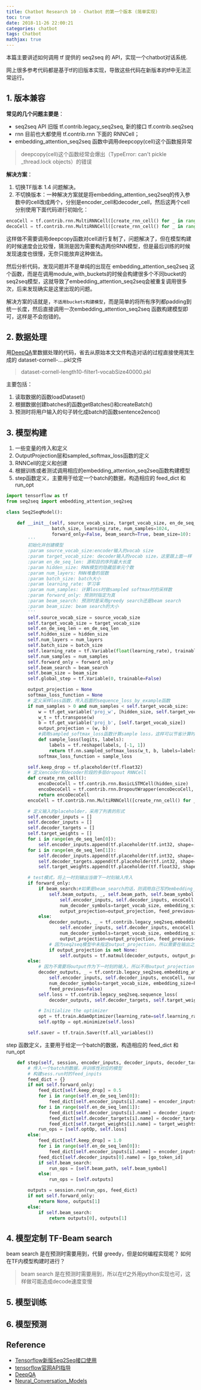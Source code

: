 ```yaml
---
title: Chatbot Research 10 - Chatbot 的第一个版本 (简单实现)
toc: true
date: 2018-11-26 22:00:21
categories: chatbot
tags: Chatbot
mathjax: true
---
```


<!-- 2018 -->

本篇主要讲述如何调用 tf 提供的 seq2seq 的 API，实现一个chatbot对话系统.

网上很多参考代码都是基于tf的旧版本实现，导致这些代码在新版本的tf中无法正常运行。

<!-- more -->

## 1. 版本兼容

**常见的几个问题主要是**：

- seq2seq API 旧版 tf.contrib.legacy_seq2seq, 新的接口 tf.contrib.seq2seq
- rnn 目前也大都使用 tf.contrib.rnn 下面的 RNNCell；
- embedding_attention_seq2seq 函数中调用deepcopy(cell)这个函数报异常
> deepcopy(cell)这个函数经常会爆出（TypeError: can't pickle _thread.lock objects）的错误

**解决方案**：

1. 切换TF版本 1.4 问题解决。
2. 不切换版本：一种解决方案就是将embedding_attention_seq2seq的传入参数中的cell改成两个，分别是encoder_cell和decoder_cell，然后这两个cell分别使用下面代码进行初始化：

```py
encoCell = tf.contrib.rnn.MultiRNNCell([create_rnn_cell() for _ in range(num_layers)],)
decoCell = tf.contrib.rnn.MultiRNNCell([create_rnn_cell() for _ in range(num_layers)],)
```

这样做不需要调用deepcopy函数对cell进行复制了，问题解决了，但在模型构建的时候速度会比较慢，猜测是因为需要构造两份RNN模型，但是最后训练的时候发现速度也很慢，无奈只能放弃这种做法。

然后分析代码，发现问题并不是单纯的出现在 embedding_attention_seq2seq 这个函数，而是在调用module_with_buckets的时候会构建很多个不同bucket的seq2seq模型，这就导致了embedding_attention_seq2seq会被重复调用很多次，后来发现确实是这里出现的问题。

解决方案的话就是，`不适用buckets构建模型`，而是简单的将所有序列都padding到统一长度，然后直接调用一次embedding_attention_seq2seq 函数构建模型即可，这样是不会抱错的。

## 2. 数据处理

用[DeepQA](https://github.com/Conchylicultor/DeepQA#chatbot)里数据处理的代码，省去从原始本文文件构造对话的过程直接使用其生成的 dataset-cornell-....pkl文件

> dataset-cornell-length10-filter1-vocabSize40000.pkl

主要包括：

1. 读取数据的函数loadDataset()
2. 根据数据创建batches的函数getBatches()和createBatch()
3. 预测时将用户输入的句子转化成batch的函数sentence2enco()

## 3. 模型构建

1. 一些变量的传入和定义
2. OutputProjection层和sampled_softmax_loss函数的定义
3. RNNCell的定义和创建
4. 根据训练或者测试调用相应的embedding_attention_seq2seq函数构建模型
5. step函数定义，主要用于给定一个batch的数据，构造相应的 feed_dict 和 run_opt

```py
import tensorflow as tf
from seq2seq import embedding_attention_seq2seq

class Seq2SeqModel():

    def __init__(self, source_vocab_size, target_vocab_size, en_de_seq_len, hidden_size, num_layers,
                 batch_size, learning_rate, num_samples=1024,
                 forward_only=False, beam_search=True, beam_size=10):
        '''
        初始化并创建模型
        :param source_vocab_size:encoder输入的vocab size
        :param target_vocab_size: decoder输入的vocab size，这里跟上面一样
        :param en_de_seq_len: 源和目的序列最大长度
        :param hidden_size: RNN模型的隐藏层单元个数
        :param num_layers: RNN堆叠的层数
        :param batch_size: batch大小
        :param learning_rate: 学习率
        :param num_samples: 计算loss时做sampled softmax时的采样数
        :param forward_only: 预测时指定为真
        :param beam_search: 预测时是采用greedy search还是beam search
        :param beam_size: beam search的大小
        '''
        self.source_vocab_size = source_vocab_size
        self.target_vocab_size = target_vocab_size
        self.en_de_seq_len = en_de_seq_len
        self.hidden_size = hidden_size
        self.num_layers = num_layers
        self.batch_size = batch_size
        self.learning_rate = tf.Variable(float(learning_rate), trainable=False)
        self.num_samples = num_samples
        self.forward_only = forward_only
        self.beam_search = beam_search
        self.beam_size = beam_size
        self.global_step = tf.Variable(0, trainable=False)

        output_projection = None
        softmax_loss_function = None
        # 定义采样loss函数，传入后面的sequence_loss_by_example函数
        if num_samples > 0 and num_samples < self.target_vocab_size:
            w = tf.get_variable('proj_w', [hidden_size, self.target_vocab_size])
            w_t = tf.transpose(w)
            b = tf.get_variable('proj_b', [self.target_vocab_size])
            output_projection = (w, b)
            #调用sampled_softmax_loss函数计算sample loss，这样可以节省计算时间
            def sample_loss(logits, labels):
                labels = tf.reshape(labels, [-1, 1])
                return tf.nn.sampled_softmax_loss(w_t, b, labels=labels, inputs=logits, num_sampled=num_samples, num_classes=self.target_vocab_size)
            softmax_loss_function = sample_loss

        self.keep_drop = tf.placeholder(tf.float32)
        # 定义encoder和decoder阶段的多层dropout RNNCell
        def create_rnn_cell():
            encoDecoCell = tf.contrib.rnn.BasicLSTMCell(hidden_size)
            encoDecoCell = tf.contrib.rnn.DropoutWrapper(encoDecoCell, input_keep_prob=1.0, output_keep_prob=self.keep_drop)
            return encoDecoCell
        encoCell = tf.contrib.rnn.MultiRNNCell([create_rnn_cell() for _ in range(num_layers)])

        # 定义输入的placeholder，采用了列表的形式
        self.encoder_inputs = []
        self.decoder_inputs = []
        self.decoder_targets = []
        self.target_weights = []
        for i in range(en_de_seq_len[0]):
            self.encoder_inputs.append(tf.placeholder(tf.int32, shape=[None, ], name="encoder{0}".format(i)))
        for i in range(en_de_seq_len[1]):
            self.decoder_inputs.append(tf.placeholder(tf.int32, shape=[None, ], name="decoder{0}".format(i)))
            self.decoder_targets.append(tf.placeholder(tf.int32, shape=[None, ], name="target{0}".format(i)))
            self.target_weights.append(tf.placeholder(tf.float32, shape=[None, ], name="weight{0}".format(i)))

        # test模式，将上一时刻输出当做下一时刻输入传入
        if forward_only:
            if beam_search:#如果是beam_search的话，则调用自己写的embedding_attention_seq2seq函数，而不是legacy_seq2seq下面的
                self.beam_outputs, _, self.beam_path, self.beam_symbol = embedding_attention_seq2seq(
                    self.encoder_inputs, self.decoder_inputs, encoCell, num_encoder_symbols=source_vocab_size,
                    num_decoder_symbols=target_vocab_size, embedding_size=hidden_size,
                    output_projection=output_projection, feed_previous=True)
            else:
                decoder_outputs, _ = tf.contrib.legacy_seq2seq.embedding_attention_seq2seq(
                    self.encoder_inputs, self.decoder_inputs, encoCell, num_encoder_symbols=source_vocab_size,
                    num_decoder_symbols=target_vocab_size, embedding_size=hidden_size,
                    output_projection=output_projection, feed_previous=True)
                # 因为seq2seq模型中未指定output_projection，所以需要在输出之后自己进行output_projection
                if output_projection is not None:
                    self.outputs = tf.matmul(decoder_outputs, output_projection[0]) + output_projection[1]
        else:
            # 因为不需要将output作为下一时刻的输入，所以不用output_projection
            decoder_outputs, _ = tf.contrib.legacy_seq2seq.embedding_attention_seq2seq(
                self.encoder_inputs, self.decoder_inputs, encoCell, num_encoder_symbols=source_vocab_size,
                num_decoder_symbols=target_vocab_size, embedding_size=hidden_size, output_projection=output_projection,
                feed_previous=False)
            self.loss = tf.contrib.legacy_seq2seq.sequence_loss(
                decoder_outputs, self.decoder_targets, self.target_weights, softmax_loss_function=softmax_loss_function)

            # Initialize the optimizer
            opt = tf.train.AdamOptimizer(learning_rate=self.learning_rate, beta1=0.9, beta2=0.999, epsilon=1e-08)
            self.optOp = opt.minimize(self.loss)

        self.saver = tf.train.Saver(tf.all_variables())
```

step 函数定义，主要用于给定一个batch的数据，构造相应的 feed_dict 和 run_opt

```py
    def step(self, session, encoder_inputs, decoder_inputs, decoder_targets, target_weights, go_token_id):
        # 传入一个batch的数据，并训练性对应的模型
        # 构建sess.run时的feed_inpits
        feed_dict = {}
        if not self.forward_only:
            feed_dict[self.keep_drop] = 0.5
            for i in range(self.en_de_seq_len[0]):
                feed_dict[self.encoder_inputs[i].name] = encoder_inputs[i]
            for i in range(self.en_de_seq_len[1]):
                feed_dict[self.decoder_inputs[i].name] = decoder_inputs[i]
                feed_dict[self.decoder_targets[i].name] = decoder_targets[i]
                feed_dict[self.target_weights[i].name] = target_weights[i]
            run_ops = [self.optOp, self.loss]
        else:
            feed_dict[self.keep_drop] = 1.0
            for i in range(self.en_de_seq_len[0]):
                feed_dict[self.encoder_inputs[i].name] = encoder_inputs[i]
            feed_dict[self.decoder_inputs[0].name] = [go_token_id]
            if self.beam_search:
                run_ops = [self.beam_path, self.beam_symbol]
            else:
                run_ops = [self.outputs]

        outputs = session.run(run_ops, feed_dict)
        if not self.forward_only:
            return None, outputs[1]
        else:
            if self.beam_search:
                return outputs[0], outputs[1]

```

## 4. 模型定制 TF-Beam search

beam search 是在预测时需要用到，代替 greedy，但是如何编程实现呢？ 如何在TF内模型构建时进行？





> beam search 是在预测时需要用到，所以在tf之外用python实现也可，这样做可能造成decode速度变慢

## 5. 模型训练

## 6. 模型预测

## Reference

- [Tensorflow新版Seq2Seq接口使用](https://blog.csdn.net/thriving_fcl/article/details/74165062)
- [tensorflow官网API指导](https://www.tensorflow.org/api_docs/python/tf/contrib/legacy_seq2seq)
- [DeepQA](https://github.com/Conchylicultor/DeepQA#chatbot)
- [Neural_Conversation_Models](https://github.com/pbhatia243/Neural_Conversation_Models)

<script type="text/x-mathjax-config">
  MathJax.Hub.Config({
    extensions: ["tex2jax.js"],
    jax: ["input/TeX"],
    tex2jax: {
      inlineMath: [ ['$','$'], ['\\(','\\)'] ],
      displayMath: [ ['$$','$$']],
      processEscapes: true
    }
  });
</script>
<script type="text/javascript" src="https://cdn.mathjax.org/mathjax/latest/MathJax.js?config=TeX-AMS_HTML,http://myserver.com/MathJax/config/local/local.js">
</script>

